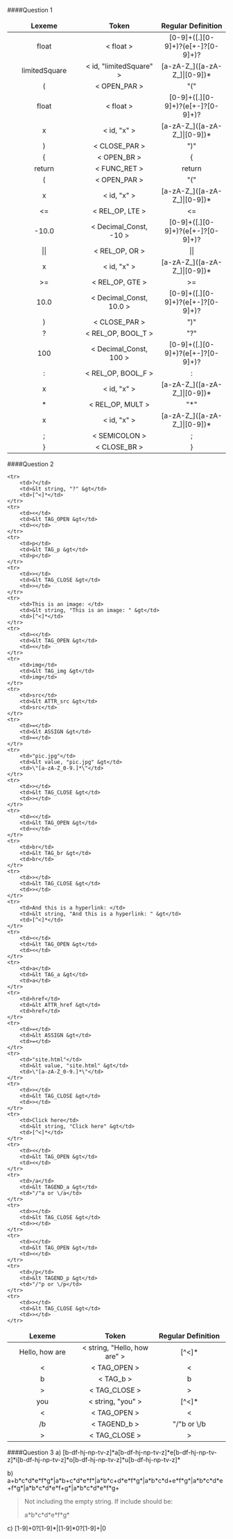 ####Question 1

<table style="text-align:center">
	<thead style="font-weight:bold">
		<td style="width:200px">
			Lexeme
		</td>
		<td style="width:200px">
			Token
		</td>
		<td style="width:200px">
			Regular Definition
		</td>
	</thead>
	<tr>
		<td>float</td>
		<td>&lt float &gt</td>
		<td>[0-9]+([.][0-9]+)?(e[+-]?[0-9]+)?</td>	
	</tr>
	<tr>
		<td>limitedSquare</td>
		<td>&lt id, "limitedSquare" &gt</td>
		<td>[a-zA-Z_]([a-zA-Z_]|[0-9])*</td>
	</tr>
	<tr>
		<td>(</td>
		<td>&lt OPEN_PAR &gt</td>		
		<td>"("</td>	
	</tr>
	<tr>
		<td>float</td>
		<td>&lt float &gt</td>	
		<td>[0-9]+([.][0-9]+)?(e[+-]?[0-9]+)?</td>	
	</tr>
	<tr>
		<td>x</td>
		<td>&lt id, "x" &gt</td>	
		<td>[a-zA-Z_]([a-zA-Z_]|[0-9])*</td>
	</tr>
	<tr>
		<td>)</td>
		<td>&lt CLOSE_PAR &gt</td>		
		<td>")"</td>
	</tr>
	<tr>
		<td>{</td>
		<td>&lt OPEN_BR &gt</td>	
		<td>{</td>	
	</tr>
	<tr>
		<td>return</td>
		<td>&lt FUNC_RET &gt</td>		
		<td>return</td>
	</tr>
	<tr>
		<td>(</td>
		<td>&lt OPEN_PAR &gt</td>
		<td>"("</td>		
	</tr>
	<tr>
		<td>x</td>
		<td>&lt id, "x" &gt</td>		
		<td>[a-zA-Z_]([a-zA-Z_]|[0-9])*</td>
	</tr>
	<tr>
		<td><=</td>
		<td>&lt REL_OP, LTE &gt</td>
		<td><=</td>		
	</tr>
	<tr>
		<td>-10.0</td>
		<td>&lt Decimal_Const, -10 &gt</td>
		<td>[0-9]+([.][0-9]+)?(e[+-]?[0-9]+)?</td>
	</tr>
	<tr>
		<td>||</td>
		<td>&lt REL_OP, OR &gt</td>		
		<td>||</td>
	</tr>
	<tr>
		<td>x</td>
		<td>&lt id, "x" &gt</td>	
		<td>[a-zA-Z_]([a-zA-Z_]|[0-9])*</td>
	</tr>
	<tr>
		<td>>=</td>
		<td>&lt REL_OP, GTE &gt</td>		
		<td>>=</td>
	</tr>
	<tr>
		<td>10.0</td>
		<td>&lt Decimal_Const, 10.0 &gt</td>
		<td>[0-9]+([.][0-9]+)?(e[+-]?[0-9]+)?</td>
	</tr>
	<tr>
		<td>)</td>
		<td>&lt CLOSE_PAR &gt</td>		
		<td>")"</td>
	</tr>
	<tr>
		<td>?</td>
		<td>&lt REL_OP, BOOL_T &gt</td>	
		<td>"?"</td>
	</tr>
	<tr>
		<td>100</td>
		<td>&lt Decimal_Const, 100 &gt</td>
		<td>[0-9]+([.][0-9]+)?(e[+-]?[0-9]+)?</td>
	</tr>
	<tr>
		<td>:</td>
		<td>&lt REL_OP, BOOL_F &gt</td>
		<td>:</td>
	</tr>
	<tr>
		<td>x</td>
		<td>&lt id, "x" &gt</td>	
		<td>[a-zA-Z_]([a-zA-Z_]|[0-9])*</td>
	</tr>
	<tr>
		<td>*</td>
		<td>&lt REL_OP, MULT &gt</td>		
		<td>"*"</td>
	</tr>
	<tr>
		<td>x</td>
		<td>&lt id, "x" &gt</td>		
		<td>[a-zA-Z_]([a-zA-Z_]|[0-9])*</td>
	</tr>
	<tr>
		<td>;</td>
		<td>&lt SEMICOLON &gt</td>		
		<td>;</td>
	</tr>
	<tr>
		<td>}</td>
		<td>&lt CLOSE_BR &gt</td>	
		<td>}</td>	
	</tr>	
</table>

####Question 2
<table style="text-align:center">
	<thead style="font-weight:bold">
		<td style="width:200px">
			Lexeme
		</td>
		<td style="width:200px">
			Token
		</td>
		<td style="width:200px">
			Regular Definition
		</td>
	</thead>
	<tr>
		<td>Hello, how are</td>
		<td>&lt string, "Hello, how are" &gt</td>
		<td>[^<]*</td>
	</tr>
	<tr>
		<td><</td>
		<td>&lt TAG_OPEN &gt</td>
		<td><</td>
	</tr>
	<tr>
		<td>b</td>
		<td>&lt TAG_b &gt</td>
		<td>b</td>
	</tr>
	<tr>
		<td>></td>
		<td>&lt TAG_CLOSE &gt</td>
		<td>></td>
	</tr>
	<tr>
		<td>you</>
		<td>&lt string, "you" &gt</td>
		<td>[^<]*</td>
	</tr>
	<tr>
		<td><</td>
		<td>&lt TAG_OPEN &gt</td>
		<td><</td>
	</tr>
	<tr>
		<td>/b</td>
		<td>&lt TAGEND_b &gt</td>
		<td>"/"b or \/b</td>
	</tr>
	<tr>
		<td>></td>
		<td>&lt TAG_CLOSE &gt</td>
		<td>></td>
	</tr>

	<tr>
		<td>?</td>
		<td>&lt string, "?" &gt</td>
		<td>[^<]*</td>
	</tr>
	<tr>
		<td><</td>
		<td>&lt TAG_OPEN &gt</td>
		<td><</td>
	</tr>
	<tr>
		<td>p</td>
		<td>&lt TAG_p &gt</td>
		<td>p</td>
	</tr>
	<tr>
		<td>></td>
		<td>&lt TAG_CLOSE &gt</td>
		<td>></td>
	</tr>
	<tr>
		<td>This is an image: </td>
		<td>&lt string, "This is an image: " &gt</td>
		<td>[^<]*</td>
	</tr>
	<tr>
		<td><</td>
		<td>&lt TAG_OPEN &gt</td>
		<td><</td>
	</tr>
	<tr>
		<td>img</td>
		<td>&lt TAG_img &gt</td>
		<td>img</td>
	</tr>
	<tr>
		<td>src</td>
		<td>&lt ATTR_src &gt</td>
		<td>src</td>
	</tr>
	<tr>
		<td>=</td>
		<td>&lt ASSIGN &gt</td>
		<td>=</td>
	</tr>
	<tr>
		<td>"pic.jpg"</td>
		<td>&lt value, "pic.jpg" &gt</td>
		<td>\"[a-zA-Z_0-9.]*\"</td>
	</tr>
	<tr>
		<td>></td>
		<td>&lt TAG_CLOSE &gt</td>
		<td>></td>
	</tr>
	<tr>
		<td><</td>
		<td>&lt TAG_OPEN &gt</td>
		<td><</td>
	</tr>
	<tr>
		<td>br</td>
		<td>&lt TAG_br &gt</td>
		<td>br</td>
	</tr>
	<tr>
		<td>></td>
		<td>&lt TAG_CLOSE &gt</td>
		<td>></td>
	</tr>
	<tr>
		<td>And this is a hyperlink: </td>
		<td>&lt string, "And this is a hyperlink: " &gt</td>
		<td>[^<]*</td>
	</tr>
	<tr>
		<td><</td>
		<td>&lt TAG_OPEN &gt</td>
		<td><</td>
	</tr>
	<tr>
		<td>a</td>
		<td>&lt TAG_a &gt</td>
		<td>a</td>
	</tr>
	<tr>
		<td>href</td>
		<td>&lt ATTR_href &gt</td>
		<td>href</td>
	</tr>
	<tr>
		<td>=</td>
		<td>&lt ASSIGN &gt</td>
		<td>=</td>
	</tr>
	<tr>
		<td>"site.html"</td>
		<td>&lt value, "site.html" &gt</td>
		<td>\"[a-zA-Z_0-9.]*\"</td>
	</tr>
	<tr>
		<td>></td>
		<td>&lt TAG_CLOSE &gt</td>
		<td>></td>
	</tr>
	<tr>
		<td>Click here</td>
		<td>&lt string, "Click here" &gt</td>
		<td>[^<]*</td>
	</tr>
	<tr>
		<td><</td>
		<td>&lt TAG_OPEN &gt</td>
		<td><</td>
	</tr>
	<tr>
		<td>/a</td>
		<td>&lt TAGEND_a &gt</td>
		<td>"/"a or \/a</td>
	</tr>
	<tr>
		<td>></td>
		<td>&lt TAG_CLOSE &gt</td>
		<td>></td>
	</tr>
	<tr>
		<td><</td>
		<td>&lt TAG_OPEN &gt</td>
		<td><</td>
	</tr>
	<tr>
		<td>/p</td>
		<td>&lt TAGEND_p &gt</td>
		<td>"/"p or \/p</td>
	</tr>
	<tr>
		<td>></td>
		<td>&lt TAG_CLOSE &gt</td>
		<td>></td>
	</tr>
</table>

####Question 3
a) [b-df-hj-np-tv-z]\*a[b-df-hj-np-tv-z]\*e[b-df-hj-np-tv-z]\*i[b-df-hj-np-tv-z]\*o[b-df-hj-np-tv-z]\*u[b-df-hj-np-tv-z]*

b) a+b\*c\*d\*e\*f\*g\*|a\*b+c\*d\*e\*f\*|a\*b\*c+d\*e\*f\*g\*|a\*b\*c\*d+e\*f\*g\*|a\*b\*c\*d\*e+f\*g\*|a\*b\*c\*d\*e\*f+g\*|a\*b\*c\*d\*e\*f\*g+
>Not including the empty string. If include should be:
>
>a\*b\*c\*d\*e\*f\*g\*

c) [1-9]+0?[1-9]\*|[1-9]\*0?[1-9]+|0
		